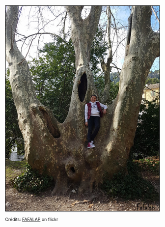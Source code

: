 ![Constance](/images/2021-12-18.jpg)

Crédits: [FAFALAP](https://www.flickr.com/people/68140965@N06/) on flickr